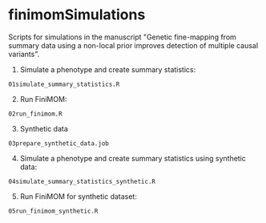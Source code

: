 # finimomSimulations

Scripts for simulations in the manuscript "Genetic fine-mapping from summary data using a non-local prior improves detection of multiple causal variants".

1. Simulate a phenotype and create summary statistics:

`01simulate_summary_statistics.R`

2. Run FiniMOM:

`02run_finimom.R`

3. Synthetic data

`03prepare_synthetic_data.job`

4. Simulate a phenotype and create summary statistics using synthetic data:

`04simulate_summary_statistics_synthetic.R`

5. Run FiniMOM for synthetic dataset:

`05run_finimom_synthetic.R`
